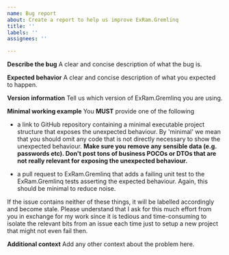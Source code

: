 ```yaml
---
name: Bug report
about: Create a report to help us improve ExRam.Gremlinq
title: ''
labels: ''
assignees: ''

---
```


**Describe the bug**
A clear and concise description of what the bug is.

**Expected behavior**
A clear and concise description of what you expected to happen.

**Version information**
Tell us which version of ExRam.Gremlinq you are using.

**Minimal working example**
You **MUST** provide one of the following

- a link to GitHub repository containing a minimal executable project
structure that exposes the unexpected behaviour. By 'minimal' we mean that you should omit any code
that is not directly necessary to show the unexpected behaviour. **Make sure you remove any sensible
data (e.g. passwords etc). Don't post tons of business POCOs or DTOs that
are not really relevant for exposing the unexpected behaviour.**

- a pull request to ExRam.Gremlinq that adds a failing unit test to the ExRam.Gremlinq tests asserting
the expected behaviour. Again, this should be minimal to reduce noise.

If the issue contains neither of these things, it will be labelled accordingly and become stale.
Please understand that I ask for this much effort from you in exchange for my work since
it is tedious and time-consuming to isolate the relevant bits from an issue each time just to setup
a new project that might not even fail then.

**Additional context**
Add any other context about the problem here.
